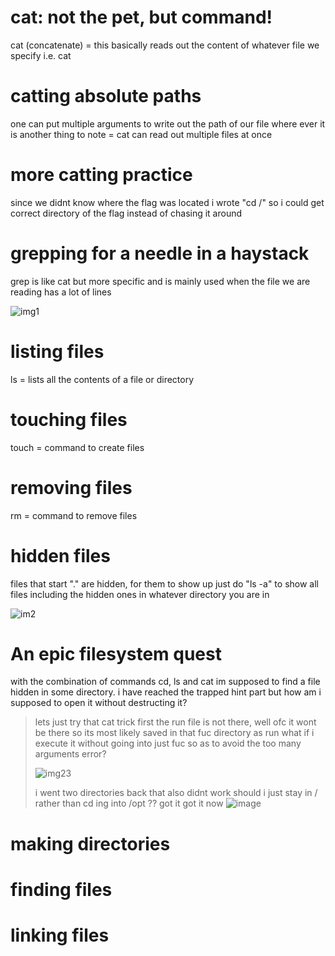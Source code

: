 # cat: not the pet, but command!

cat (concatenate) =  this basically reads out the content of whatever file we specify
i.e. cat <file>

# catting absolute paths

one can put multiple arguments to write out the path of our file where ever it is
another thing to note = cat can read out multiple files at once

# more catting practice

since we didnt know where the flag was located i wrote "cd /" so i could get correct directory of the flag instead of chasing it around

# grepping for a needle in a haystack

grep is like cat but more specific and is mainly used when the file we are reading has a lot of lines

![img1](https://github.com/user-attachments/assets/c06fac02-4a84-4270-8c40-4174267473da)

# listing files

ls = lists all the contents of a file or directory

# touching files

touch = command to create files

# removing files

rm = command to remove files

# hidden files

files that start "." are hidden, for them to show up just do "ls -a" to show all files including the hidden ones in whatever directory you are in

![im2](https://github.com/user-attachments/assets/e2ad0dac-1add-4a25-83b0-d85cb6e321db)

# An epic filesystem quest

with the combination of commands cd, ls and cat im supposed to find a file hidden in some directory. i have reached the trapped hint part but how am i supposed to open it without destructing it? 
> lets just try that cat trick first
> the run file is not there, well ofc it wont be there so its most likely saved in that fuc directory as run what if i execute it without going into just fuc so as to avoid the too many arguments error?
> 
> ![img23](https://github.com/user-attachments/assets/f1836384-24fb-4f75-8325-cdc88bc2bbe4)
>
> i went two directories back that also didnt work should i just stay in / rather than cd ing into /opt ??
> got it got it now ![image](https://github.com/user-attachments/assets/61c03967-dd91-49a4-9be8-7582f98718e0)



# making directories

# finding files

# linking files
